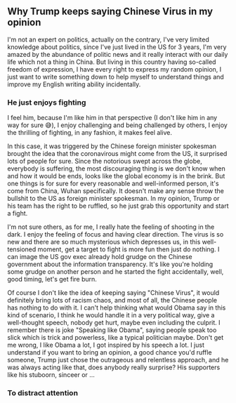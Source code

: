 
## Why Trump keeps saying Chinese Virus in my opinion  

I'm not an expert on politics, actually on the contrary, I've very limited knowledge about politics, since I've just lived in the US for 3 years, I'm very amazed by the abundance of politic news and it really interact with our daily life which not a thing in China. But living in this country having so-called freedom of expression, I have every right to express my random opinion, I just want to write something down to help myself to understand things and improve my English writing ability incidentally.   

### He just enjoys fighting  

I feel him, because I'm like him in that perspective (I don't like him in any way for sure 😅), I enjoy challenging and being challenged by others, I enjoy the thrilling of fighting, in any fashion, it makes feel alive. 

In this case, it was triggered by the Chinese foreign minister spokesman brought the idea that the coronavirous might come from the US, it surprised lots of people for sure. Since the notorious swept across the globe, everybody is suffering, the most discouraging thing is we don't know when and how it would be ends, looks like the global economy is in the brink. But one things is for sure for every reasonable and well-informed person, it's come from China, Wuhan specifically. It doesn't make any sense throw the bullshit to the US as foreign minister spokesman. In my opinion, Trump or his team has the right to be ruffled, so he just grab this opportunity and start a fight. 

I'm not sure others, as for me, I really hate the feeling of shooting in the dark. I enjoy the feeling of focus and having clear direction. The virus is so new and there are so much mysterious which depresses us, in this well-tensioned moment, get a target to fight is more fun then just do nothing. I can image the US gov exec already hold grudge on the Chinese government about the information transparency. It's like you're holding some grudge on another person and he started the fight accidentally, well, good timing, let's get fire burn. 

Of course I don't like the idea of keeping saying "Chinese Virus", it would definitely bring lots of racism chaos, and most of all, the Chinese people has nothing to do with it. I can't help thinking what would Obama say in this kind of scenario, I think he would handle it in a very political way, give a well-thought speech, nobody get hurt, maybe even including the culprit. I remember there is joke "Speaking like Obama", saying people speak too slick which is trick and powerless, like a typical politician maybe. Don't get me wrong, I like Obama a lot, I got inspired by his speech a lot. I just understand if you want to bring an opinion, a good chance you'd ruffle someone, Trump just chose the outrageous and relentless approach, and he was always acting like that, does anybody really surprise? His supporters like his stuboorn, sinceer or ... 


### To distract attention 



